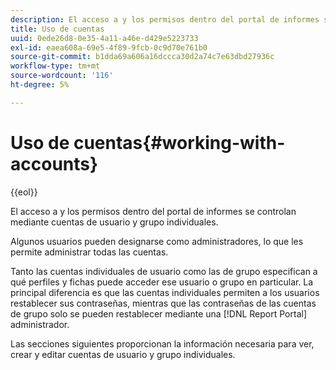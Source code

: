```yaml
---
description: El acceso a y los permisos dentro del portal de informes se controlan mediante cuentas de usuario y grupo individuales.
title: Uso de cuentas
uuid: 0ede26d8-0e35-4a11-a46e-d429e5223733
exl-id: eaea608a-69e5-4f89-9fcb-0c9d70e761b0
source-git-commit: b1dda69a606a16dccca30d2a74c7e63dbd27936c
workflow-type: tm+mt
source-wordcount: '116'
ht-degree: 5%

---
```


# Uso de cuentas{#working-with-accounts}

{{eol}}

El acceso a y los permisos dentro del portal de informes se controlan mediante cuentas de usuario y grupo individuales.

Algunos usuarios pueden designarse como administradores, lo que les permite administrar todas las cuentas.

Tanto las cuentas individuales de usuario como las de grupo especifican a qué perfiles y fichas puede acceder ese usuario o grupo en particular. La principal diferencia es que las cuentas individuales permiten a los usuarios restablecer sus contraseñas, mientras que las contraseñas de las cuentas de grupo solo se pueden restablecer mediante una [!DNL Report Portal] administrador.

Las secciones siguientes proporcionan la información necesaria para ver, crear y editar cuentas de usuario y grupo individuales.
